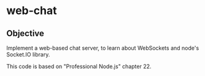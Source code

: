 # web-chat

## Objective
Implement a web-based chat server, to learn about WebSockets and node's 
Socket.IO library.

This code is based on "Professional Node.js" chapter 22.